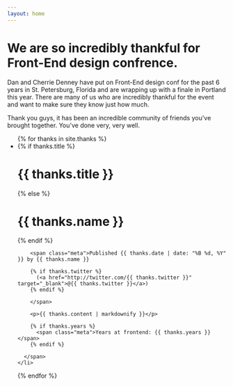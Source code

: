 ```yaml
---
layout: home
---
```


<div class="featured">
  <div class="content">
    <h1>We are so incredibly thankful for Front-End design confrence.</h1>
    <p>Dan and Cherrie Denney have put on Front-End design conf for the past 6 years in St. Petersburg, Florida and are wrapping up with a finale in Portland this year. There are many of us who are incredibly thankful for the event and want to make sure they know just how much.</p>
    <p>Thank you guys, it has been an incredible community of friends you've brought together. You've done very, very well.</p>
  </div>
</div>


<ul class="content">
  {% for thanks in site.thanks %}
    <li>
      <span class="thanks">
        {% if thanks.title %}
          <h1>{{ thanks.title }}</h1>
        {% else %}
          <h1>{{ thanks.name }}</h1>
        {% endif %}

        <span class="meta">Published {{ thanks.date | date: "%B %d, %Y" }} by {{ thanks.name }}

        {% if thanks.twitter %}
          (<a href="http://twitter.com/{{ thanks.twitter }}" target="_blank">@{{ thanks.twitter }}</a>)
        {% endif %}

        </span>

        <p>{{ thanks.content | markdownify }}</p>

        {% if thanks.years %}
          <span class="meta">Years at frontend: {{ thanks.years }}</span>
        {% endif %}

      </span>
    </li>
  {% endfor %}
</ul>
